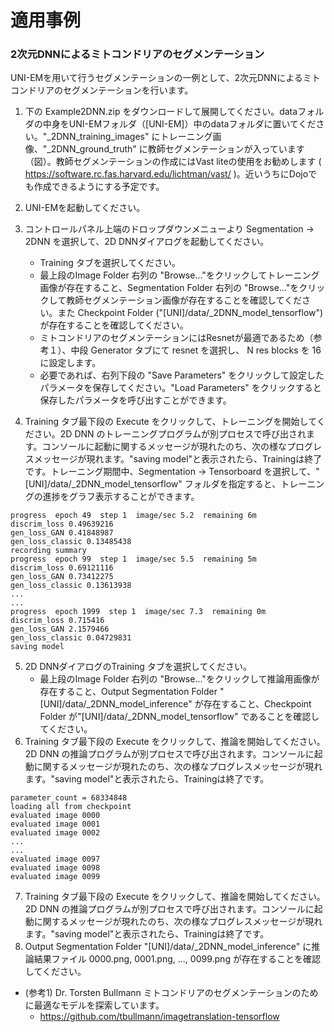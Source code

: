 # 適用事例

### 2次元DNNによるミトコンドリアのセグメンテーション
UNI-EMを用いて行うセグメンテーションの一例として、2次元DNNによるミトコンドリアのセグメンテーションを行います。

1. 下の Example2DNN.zip をダウンロードして展開してください。dataフォルダの中身をUNI-EMフォルダ（[UNI-EM]）中のdataフォルダに置いてください。"_2DNN_training_images" にトレーニング画像、"_2DNN_ground_truth" に教師セグメンテーションが入っています（図）。教師セグメンテーションの作成にはVast liteの使用をお勧めします ( https://software.rc.fas.harvard.edu/lichtman/vast/ )。近いうちにDojoでも作成できるようにする予定です。

2. UNI-EMを起動してください。

3. コントロールパネル上端のドロップダウンメニューより Segmentation → 2DNN を選択して、2D DNNダイアログを起動してください。
	- Training タブを選択してください。
	- 最上段のImage Folder 右列の "Browse..."をクリックしてトレーニング画像が存在すること、Segmentation Folder 右列の "Browse..."をクリックして教師セグメンテーション画像が存在することを確認してください。また Checkpoint Folder ("[UNI]/data/_2DNN_model_tensorflow") が存在することを確認してください。
	- ミトコンドリアのセグメンテーションにはResnetが最適であるため（参考１）、中段 Generator タブにて resnet を選択し、 N res blocks を 16 に設定します。
	- 必要であれば、右列下段の "Save Parameters" をクリックして設定したパラメータを保存してください。"Load Parameters" をクリックすると保存したパラメータを呼び出すことができます。

4. Training タブ最下段の Execute をクリックして、トレーニングを開始してください。2D DNN のトレーニングプログラムが別プロセスで呼び出されます。コンソールに起動に関するメッセージが現れたのち、次の様なプログレスメッセージが現れます。"saving model"と表示されたら、Trainingは終了です。トレーニング期間中、Segmentation → Tensorboard を選択して、"[UNI]/data/_2DNN_model_tensorflow" フォルダを指定すると、トレーニングの進捗をグラフ表示することができます。 
```2D DNN Training
progress  epoch 49  step 1  image/sec 5.2  remaining 6m
discrim_loss 0.49639216
gen_loss_GAN 0.41848987
gen_loss_classic 0.13485438
recording summary
progress  epoch 99  step 1  image/sec 5.5  remaining 5m
discrim_loss 0.69121116
gen_loss_GAN 0.73412275
gen_loss_classic 0.13613938
...
...
progress  epoch 1999  step 1  image/sec 7.3  remaining 0m
discrim_loss 0.715416
gen_loss_GAN 2.1579466
gen_loss_classic 0.04729831
saving model
```
5. 2D DNNダイアログのTraining タブを選択してください。
	- 最上段のImage Folder 右列の "Browse..."をクリックして推論用画像が存在すること、Output Segmentation Folder "[UNI]/data/_2DNN_model_inference" が存在すること、Checkpoint Folder が"[UNI]/data/_2DNN_model_tensorflow" であることを確認してください。
6. Training タブ最下段の Execute をクリックして、推論を開始してください。2D DNN の推論プログラムが別プロセスで呼び出されます。コンソールに起動に関するメッセージが現れたのち、次の様なプログレスメッセージが現れます。"saving model"と表示されたら、Trainingは終了です。
```2D DNN Inference
parameter_count = 68334848
loading all from checkpoint
evaluated image 0000
evaluated image 0001
evaluated image 0002
...
...
evaluated image 0097
evaluated image 0098
evaluated image 0099
```
7. Training タブ最下段の Execute をクリックして、推論を開始してください。2D DNN の推論プログラムが別プロセスで呼び出されます。コンソールに起動に関するメッセージが現れたのち、次の様なプログレスメッセージが現れます。"saving model"と表示されたら、Trainingは終了です。
8. Output Segmentation Folder "[UNI]/data/_2DNN_model_inference" に推論結果ファイル 0000.png, 0001.png, ..., 0099.png が存在することを確認してください。


- (参考1) Dr. Torsten Bullmann ミトコンドリアのセグメンテーションのために最適なモデルを探索しています。
	- <https://github.com/tbullmann/imagetranslation-tensorflow>
